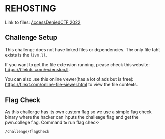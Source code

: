 # REHOSTING

Link to files: [AccessDeniedCTF 2022](https://github.com/sajjadium/ctf-archives/tree/main/ctfs/AccessDenied/2022/rev/LLVM)

## Challenge Setup
This challenge does not have linked files or dependencies. The only file taht exists is the `llvm.ll`.

If you want to get the file extension running, please check this website: https://fileinfo.com/extension/ll.

You can also use this online viewer(has a lot of ads but is free): https://filext.com/online-file-viewer.html to view the file contents.

## Flag Check
As this challenge has its own custom flag so we use a simple flag check binary where the hacker can inputs the challenge flag and get the pwn.college flag.
Command to run flag check-
```
/challenge/flagCheck
```